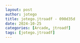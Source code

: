```yaml
---
layout: post
author: jotego
title: jotego.jtroadf - 090d35d
date: 2024-10-25
categories: [Arcade, jtroadf]
tags: [jotego.jtroadf]
---
```


